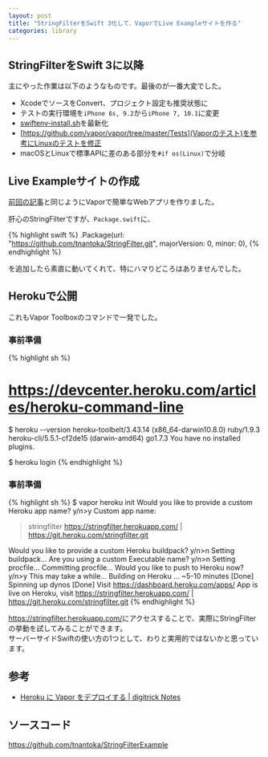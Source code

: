 ```yaml
---
layout: post
title: "StringFilterをSwift 3化して、VaporでLive Exampleサイトを作る"
categories: library
---
```


## StringFilterをSwift 3に以降

主にやった作業は以下のようなものです。最後のが一番大変でした。

- XcodeでソースをConvert、プロジェクト設定も推奨状態に
- テストの実行環境を`iPhone 6s, 9.2`から`iPhone 7, 10.1`に変更
- [swiftenv-install.sh](https://gist.github.com/kylef/5c0475ff02b7c7671d2a/)を最新化
- [https://github.com/vapor/vapor/tree/master/Tests](Vaporのテスト)を参考にLinuxのテストを修正
- macOSとLinuxで標準APIに差のある部分を`#if os(Linux)`で分岐

## Live Exampleサイトの作成

[前回の記事](/example/2016/11/11/vapor-long-time-no-see.html)と同じようにVaporで簡単なWebアプリを作りました。

肝心のStringFilterですが、`Package.swift`に、

{% highlight swift %}
.Package(url: "https://github.com/tnantoka/StringFilter.git", majorVersion: 0, minor: 0),
{% endhighlight %}

を追加したら素直に動いてくれて、特にハマりどころはありませんでした。

## Herokuで公開

これもVapor Toolboxのコマンドで一発でした。

### 事前準備

{% highlight sh %}
# https://devcenter.heroku.com/articles/heroku-command-line

$ heroku --version
heroku-toolbelt/3.43.14 (x86_64-darwin10.8.0) ruby/1.9.3
heroku-cli/5.5.1-cf2de15 (darwin-amd64) go1.7.3
You have no installed plugins.

$ heroku login
{% endhighlight %}

### 事前準備

{% highlight sh %}
$ vapor heroku init
Would you like to provide a custom Heroku app name?
y/n>y
Custom app name:
>stringfilter
https://stringfilter.herokuapp.com/ | https://git.heroku.com/stringfilter.git

Would you like to provide a custom Heroku buildpack?
y/n>n
Setting buildpack...
Are you using a custom Executable name?
y/n>n
Setting procfile...
Committing procfile...
Would you like to push to Heroku now?
y/n>y
This may take a while...
Building on Heroku ... ~5-10 minutes [Done]
Spinning up dynos [Done]
Visit https://dashboard.heroku.com/apps/
App is live on Heroku, visit 
https://stringfilter.herokuapp.com/ | https://git.heroku.com/stringfilter.git
{% endhighlight %}

<https://stringfilter.herokuapp.com/>にアクセスすることで、実際にStringFilterの挙動を試してみることができます。  
サーバーサイドSwiftの使い方の1つとして、わりと実用的ではないかと思っています。

## 参考

- [Heroku に Vapor をデプロイする \| digitrick Notes](http://dev.digitrick.us/notes/VaporOnHeroku)

## ソースコード

<https://github.com/tnantoka/StringFilterExample>
